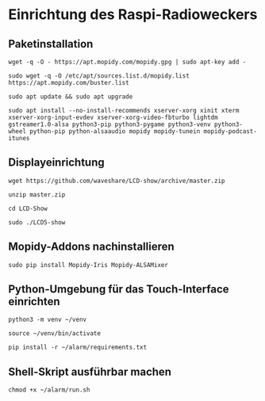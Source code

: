 
# Einrichtung des Raspi-Radioweckers

## Paketinstallation

```
wget -q -O - https://apt.mopidy.com/mopidy.gpg | sudo apt-key add -

sudo wget -q -O /etc/apt/sources.list.d/mopidy.list https://apt.mopidy.com/buster.list

sudo apt update && sudo apt upgrade

sudo apt install --no-install-recommends xserver-xorg xinit xterm xserver-xorg-input-evdev xserver-xorg-video-fbturbo lightdm gstreamer1.0-alsa python3-pip python3-pygame python3-venv python3-wheel python-pip python-alsaaudio mopidy mopidy-tunein mopidy-podcast-itunes 
```

## Displayeinrichtung

```
wget https://github.com/waveshare/LCD-show/archive/master.zip

unzip master.zip

cd LCD-Show

sudo ./LCD5-show
```

## Mopidy-Addons nachinstallieren

```
sudo pip install Mopidy-Iris Mopidy-ALSAMixer 
```

## Python-Umgebung für das Touch-Interface einrichten

```
python3 -m venv ~/venv

source ~/venv/bin/activate

pip install -r ~/alarm/requirements.txt
```

## Shell-Skript ausführbar machen

```
chmod +x ~/alarm/run.sh
```
